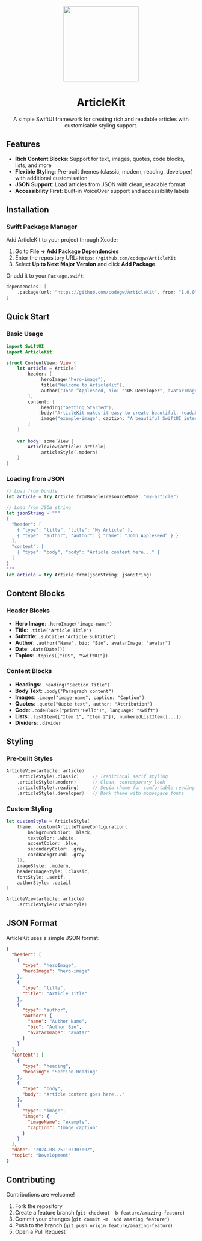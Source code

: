 <div align="center">
  <img width="200" height="200" src="assets/ArticleKit.png” alt=“ArticleKit logo">
  <h1>ArticleKit</h1>
  <p>
    A simple SwiftUI framework for creating rich and readable articles with customisable styling support.
  </p>
</div>

## Features

- **Rich Content Blocks**: Support for text, images, quotes, code blocks, lists, and more
- **Flexible Styling**: Pre-built themes (classic, modern, reading, developer) with additional customisation
- **JSON Support**: Load articles from JSON with clean, readable format
- **Accessibility First**: Built-in VoiceOver support and accessibility labels

## Installation

### Swift Package Manager

Add ArticleKit to your project through Xcode:

1. Go to **File → Add Package Dependencies**
2. Enter the repository URL: `https://github.com/codegw/ArticleKit`
3. Select **Up to Next Major Version** and click **Add Package**

Or add it to your `Package.swift`:

```swift
dependencies: [
    .package(url: "https://github.com/codegw/ArticleKit", from: "1.0.0")
]
```

## Quick Start

### Basic Usage

```swift
import SwiftUI
import ArticleKit

struct ContentView: View {
    let article = Article(
        header: [
            .heroImage("hero-image"),
            .title("Welcome to ArticleKit"),
            .author("John “Appleseed, bio: "iOS Developer", avatarImage: “john-avatar")
        ],
        content: [
            .heading("Getting Started"),
            .body("ArticleKit makes it easy to create beautiful, readable articles"),
            .image("example-image", caption: "A beautiful SwiftUI interface")
        ]
    )
    
    var body: some View {
        ArticleView(article: article)
            .articleStyle(.modern)
    }
}
```

### Loading from JSON

```swift
// Load from bundle
let article = try Article.fromBundle(resourceName: "my-article")

// Load from JSON string
let jsonString = """
{
  "header": [
    { "type": "title", "title": "My Article" },
    { "type": "author", "author": { "name": "John Appleseed” } }
  ],
  "content": [
    { "type": "body", "body": "Article content here..." }
  ]
}
"""
let article = try Article.from(jsonString: jsonString)
```

## Content Blocks

### Header Blocks

- **Hero Image**: `.heroImage("image-name")`
- **Title**: `.title("Article Title")`
- **Subtitle**: `.subtitle("Article Subtitle")`
- **Author**: `.author("Name", bio: "Bio", avatarImage: "avatar")`
- **Date**: `.date(Date())`
- **Topics**: `.topics(["iOS", "SwiftUI"])`

### Content Blocks

- **Headings**: `.heading("Section Title")`
- **Body Text**: `.body("Paragraph content")`
- **Images**: `.image("image-name", caption: "Caption")`
- **Quotes**: `.quote("Quote text", author: "Attribution")`
- **Code**: `.codeBlock("print('Hello')", language: "swift")`
- **Lists**: `.listItem(["Item 1", "Item 2"])`, `.numberedListItem([...])`
- **Dividers**: `.divider`

## Styling

### Pre-built Styles

```swift
ArticleView(article: article)
    .articleStyle(.classic)     // Traditional serif styling
    .articleStyle(.modern)      // Clean, contemporary look
    .articleStyle(.reading)     // Sepia theme for comfortable reading
    .articleStyle(.developer)   // Dark theme with monospace fonts
```

### Custom Styling

```swift
let customStyle = ArticleStyle(
    theme: .custom(ArticleThemeConfiguration(
        backgroundColor: .black,
        textColor: .white,
        accentColor: .blue,
        secondaryColor: .gray,
        cardBackground: .gray
    )),
    imageStyle: .modern,
    headerImageStyle: .classic,
    fontStyle: .serif,
    authorStyle: .detail
)

ArticleView(article: article)
    .articleStyle(customStyle)
```

## JSON Format

ArticleKit uses a simple JSON format:

```json
{
  "header": [
    {
      "type": "heroImage",
      "heroImage": "hero-image"
    },
    {
      "type": "title",
      "title": "Article Title"
    },
    {
      "type": "author",
      "author": {
        "name": "Author Name",
        "bio": "Author Bio",
        "avatarImage": "avatar"
      }
    }
  ],
  "content": [
    {
      "type": "heading",
      "heading": "Section Heading"
    },
    {
      "type": "body",
      "body": "Article content goes here..."
    },
    {
      "type": "image",
      "image": {
        "imageName": "example",
        "caption": "Image caption"
      }
    }
  ],
  "date": "2024-08-25T10:30:00Z",
  "topic": "Development"
}
```

## Contributing

Contributions are welcome! 

1. Fork the repository
2. Create a feature branch (`git checkout -b feature/amazing-feature`)
3. Commit your changes (`git commit -m 'Add amazing feature'`)
4. Push to the branch (`git push origin feature/amazing-feature`)
5. Open a Pull Request


